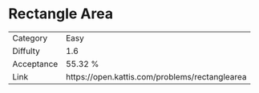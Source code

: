 # Rectangle Area

<table>
    <tr>
        <td>Category</td>
        <td>Easy</td>
    </tr>
    <tr>
        <td>Diffulty</td>
        <td>1.6</td>
    </tr>
    <tr>
        <td>Acceptance</td>
        <td>55.32 %</td>
    </tr>
    <tr>
        <td>Link</td>
        <td>https://open.kattis.com/problems/rectanglearea</td>
    </tr>
</table>